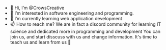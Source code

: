 - 👋 Hi, I’m @CrowsCreative
- 👀 I’m interested in software engineering and programming. 
- 🌱 I’m currently learning web application development
- 📫 How to reach me? 
We are in fact a discord community for learning IT science and dedicated more in programming and development
You can join us, and start disscuss with us and change information. It's time to teach us and learn from us 👾

<!---
CrowsCreative/CrowsCreative is a ✨ special ✨ repository because its `README.md` (this file) appears on your GitHub profile.
You can click the Preview link to take a look at your changes.
--->

